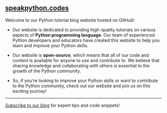 ## [speakpython.codes](http://speakpython.codes/)

Welcome to our Python tutorial blog website hosted on GitHub!
- Our website is dedicated to providing high-quality tutorials on various aspects of __Python programming language__. Our team of experienced Python developers and educators have created this website to help you learn and improve your Python skills.

- Our website is __open-source__, which means that all of our code and content is available for anyone to use and contribute to. We believe that sharing knowledge and collaborating with others is essential to the growth of the Python community.

- So, if you're looking to improve your Python skills or want to contribute to the Python community, check out our website and join us on this exciting journey!

<hr />

[Subscribe to our blog](https://speakpython.codes/python-training.html#maillist) for expert tips and code snippets! 

